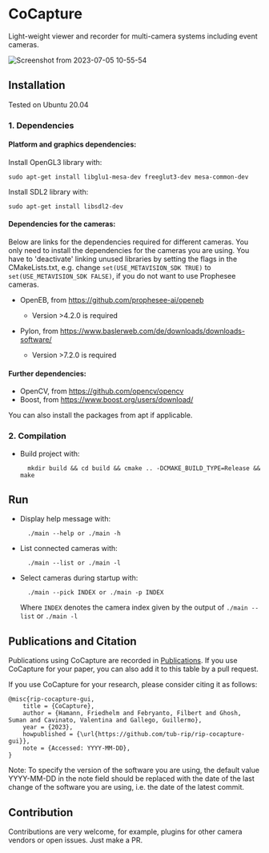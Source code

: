 # CoCapture

Light-weight viewer and recorder for multi-camera systems including event cameras.

![Screenshot from 2023-07-05 10-55-54](https://github.com/tub-rip/rip-cocapture-gui/assets/115785598/197ac573-fb37-41e3-b911-8c1f4081a7db)

## Installation

Tested on Ubuntu 20.04

### 1. Dependencies
#### Platform and graphics dependencies:

Install OpenGL3 library with:

    sudo apt-get install libglu1-mesa-dev freeglut3-dev mesa-common-dev  

Install SDL2 library with:

    sudo apt-get install libsdl2-dev

#### Dependencies for the cameras:

Below are links for the dependencies required for different cameras. You only need to install the dependencies for the cameras you are using. You have to 'deactivate' linking unused libraries by setting the flags in the CMakeLists.txt, e.g. change `set(USE_METAVISION_SDK TRUE)` to `set(USE_METAVISION_SDK FALSE)`, if you do not want to use Prophesee cameras.

- OpenEB, from https://github.com/prophesee-ai/openeb
    - Version >4.2.0 is required

- Pylon, from https://www.baslerweb.com/de/downloads/downloads-software/
    - Version >7.2.0 is required

#### Further dependencies:
- OpenCV, from https://github.com/opencv/opencv
- Boost, from https://www.boost.org/users/download/

You can also install the packages from apt if applicable.

### 2. Compilation

* Build project with:

        mkdir build && cd build && cmake .. -DCMAKE_BUILD_TYPE=Release && make

## Run

* Display help message with:

        ./main --help or ./main -h

* List connected cameras with:

        ./main --list or ./main -l

* Select cameras during startup with:

        ./main --pick INDEX or ./main -p INDEX

    Where ```INDEX``` denotes the camera index given by the output of ```./main --list``` or ```./main -l```

## Publications and Citation

Publications using CoCapture are recorded in [Publications](./docs/publications.md). If you use CoCapture for your paper, you can also add it to this table by a pull request.

If you use CoCapture for your research, please consider citing it as follows:

```
@misc{rip-cocapture-gui,
	title = {CoCapture},
	author = {Hamann, Friedhelm and Febryanto, Filbert and Ghosh, Suman and Cavinato, Valentina and Gallego, Guillermo},
	year = {2023},
	howpublished = {\url{https://github.com/tub-rip/rip-cocapture-gui}},
	note = {Accessed: YYYY-MM-DD},
}
```

Note: To specify the version of the software you are using, the default value YYYY-MM-DD in the note field should be replaced with the date of the last change of the software you are using, i.e. the date of the latest commit.

## Contribution

Contributions are very welcome, for example, plugins for other camera vendors or open issues. Just make a PR.
